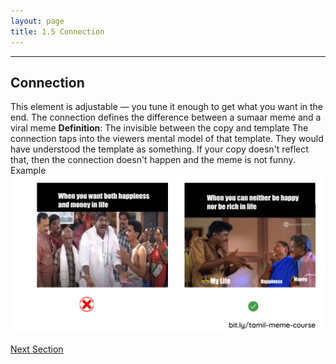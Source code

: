 ```yaml
---
layout: page
title: 1.5 Connection
---
```

---

## Connection
This element is adjustable — you tune it enough to get what you want in the end. The connection defines the difference between a sumaar meme and a viral meme
**Definition**: The invisible between the copy and template
The connection taps into the viewers mental model of that template. They would have understood the template as something. If your copy doesn't reflect that, then the connection doesn't happen and the meme is not funny.
Example
![](/images/anatomy/connection.png)

<a href = '/20-creation/' class ='nav-button'> Next Section </a>
